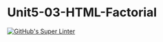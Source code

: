 # Unit5-03-HTML-Factorial
[![GitHub's Super Linter](https://github.com/ICS20-Programming-NoahS/Unit5-03-HTML-Factorial/workflows/GitHub's%20Super%20Linter/badge.svg)](https://github.com/ICS20-Programming-NoahS/Unit5-03-HTML-Factorial/actions)